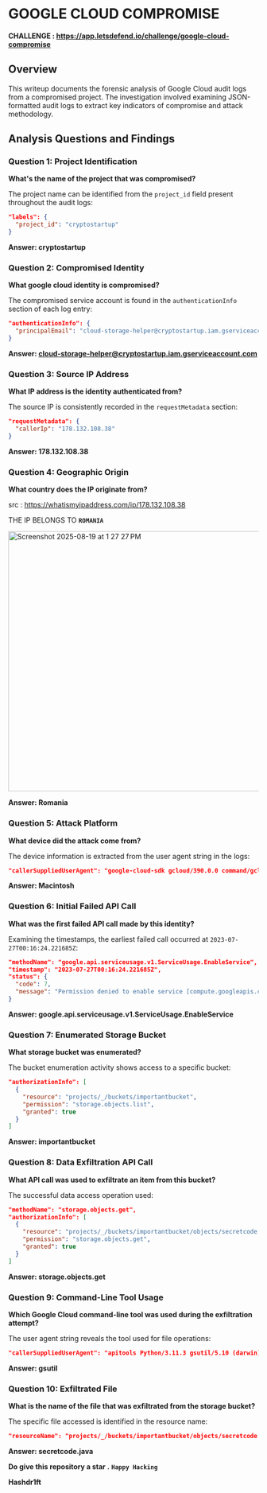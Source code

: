# GOOGLE CLOUD COMPROMISE


**CHALLENGE :  https://app.letsdefend.io/challenge/google-cloud-compromise**

## Overview

This writeup documents the forensic analysis of Google Cloud audit logs from a compromised project. The investigation involved examining JSON-formatted audit logs to extract key indicators of compromise and attack methodology.

## Analysis Questions and Findings

### Question 1: Project Identification

**What's the name of the project that was compromised?**

The project name can be identified from the `project_id` field present throughout the audit logs:

```json
"labels": {
  "project_id": "cryptostartup"
}
```

**Answer: cryptostartup**

### Question 2: Compromised Identity

**What google cloud identity is compromised?**

The compromised service account is found in the `authenticationInfo` section of each log entry:

```json
"authenticationInfo": {
  "principalEmail": "cloud-storage-helper@cryptostartup.iam.gserviceaccount.com"
}

```

**Answer: cloud-storage-helper@cryptostartup.iam.gserviceaccount.com**

### Question 3: Source IP Address

**What IP address is the identity authenticated from?**

The source IP is consistently recorded in the `requestMetadata` section:

```json
"requestMetadata": {
  "callerIp": "178.132.108.38"
}

```

**Answer: 178.132.108.38**

### Question 4: Geographic Origin

**What country does the IP originate from?**

src : https://whatismyipaddress.com/ip/178.132.108.38

THE IP BELONGS TO  **`ROMANIA`**

<img width="841" height="523" alt="Screenshot 2025-08-19 at 1 27 27 PM" src="https://github.com/user-attachments/assets/90337f73-c92d-48f4-a251-76349810d109" />


**Answer: Romania**

### Question 5: Attack Platform

**What device did the attack come from?**

The device information is extracted from the user agent string in the logs:

```json
"callerSuppliedUserAgent": "google-cloud-sdk gcloud/390.0.0 command/gcloud.projects.get-iam-policy invocation-id/a4713040dd8e4655acb6c5b4e465f403 environment/None environment-version/None interactive/True from-script/False python/3.11.3 term/xterm-256color (Macintosh; Intel Mac OS X 22.5.0)"

```

**Answer: Macintosh**

### Question 6: Initial Failed API Call

**What was the first failed API call made by this identity?**

Examining the timestamps, the earliest failed call occurred at `2023-07-27T00:16:24.221685Z`:

```json
"methodName": "google.api.serviceusage.v1.ServiceUsage.EnableService",
"timestamp": "2023-07-27T00:16:24.221685Z",
"status": {
  "code": 7,
  "message": "Permission denied to enable service [compute.googleapis.com]"
}
```

**Answer: google.api.serviceusage.v1.ServiceUsage.EnableService**

### Question 7: Enumerated Storage Bucket

**What storage bucket was enumerated?**

The bucket enumeration activity shows access to a specific bucket:

```json
"authorizationInfo": [
  {
    "resource": "projects/_/buckets/importantbucket",
    "permission": "storage.objects.list",
    "granted": true
  }
]
```

**Answer: importantbucket**

### Question 8: Data Exfiltration API Call

**What API call was used to exfiltrate an item from this bucket?**

The successful data access operation used:

```json
"methodName": "storage.objects.get",
"authorizationInfo": [
  {
    "resource": "projects/_/buckets/importantbucket/objects/secretcode.java",
    "permission": "storage.objects.get",
    "granted": true
  }
]
```

**Answer: storage.objects.get**

### Question 9: Command-Line Tool Usage

**Which Google Cloud command-line tool was used during the exfiltration attempt?**

The user agent string reveals the tool used for file operations:

```json
"callerSuppliedUserAgent": "apitools Python/3.11.3 gsutil/5.10 (darwin) analytics/disabled interactive/True command/cp google-cloud-sdk/390.0.0"
```

**Answer: gsutil**

### Question 10: Exfiltrated File

**What is the name of the file that was exfiltrated from the storage bucket?**

The specific file accessed is identified in the resource name:

```json
"resourceName": "projects/_/buckets/importantbucket/objects/secretcode.java"
```

**Answer: secretcode.java**

**Do give this repository a star .**  **`Happy Hacking`**

**Hashdr1ft**

